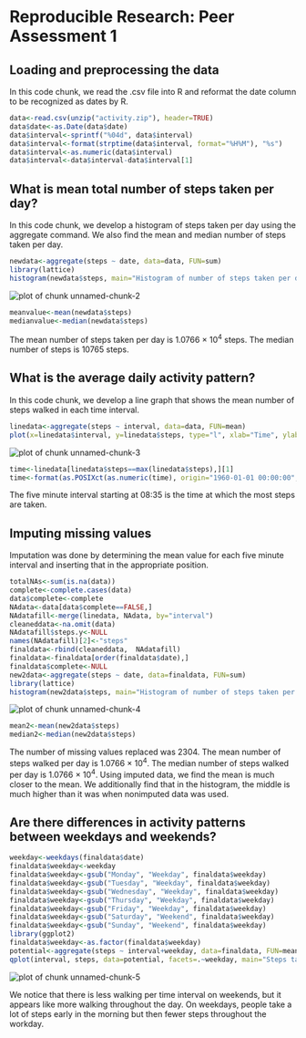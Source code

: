 # Reproducible Research: Peer Assessment 1


## Loading and preprocessing the data

In this code chunk, we read the .csv file into R and
reformat the date column to be recognized as dates
by R.

```r
data<-read.csv(unzip("activity.zip"), header=TRUE)
data$date<-as.Date(data$date)
data$interval<-sprintf("%04d", data$interval)
data$interval<-format(strptime(data$interval, format="%H%M"), "%s")
data$interval<-as.numeric(data$interval)
data$interval<-data$interval-data$interval[1]
```

## What is mean total number of steps taken per day?

In this code chunk, we develop a histogram of steps
taken per day using the aggregate command. We also
find the mean and median number of steps taken per
day.

```r
newdata<-aggregate(steps ~ date, data=data, FUN=sum)
library(lattice)
histogram(newdata$steps, main="Histogram of number of steps taken per day", xlab="number of steps", ylab="frequency")
```

![plot of chunk unnamed-chunk-2](figure/unnamed-chunk-2.png) 

```r
meanvalue<-mean(newdata$steps)
medianvalue<-median(newdata$steps)
```

The mean number of steps taken per day is 1.0766 &times; 10<sup>4</sup> steps. The median number of steps is 10765 steps. 

## What is the average daily activity pattern?

In this code chunk, we develop a line graph that 
shows the mean number of steps walked in each time 
interval.

```r
linedata<-aggregate(steps ~ interval, data=data, FUN=mean)
plot(x=linedata$interval, y=linedata$steps, type="l", xlab="Time", ylab="Number of steps", main="Number of steps taken throughout the course of the day")
```

![plot of chunk unnamed-chunk-3](figure/unnamed-chunk-3.png) 

```r
time<-linedata[linedata$steps==max(linedata$steps),][1]
time<-format(as.POSIXct(as.numeric(time), origin="1960-01-01 00:00:00", tz="GMT"), "%H:%M")
```

The five minute interval starting at 08:35 is the time at which the most steps are taken. 

## Imputing missing values

Imputation was done by determining the mean value for each five minute interval and inserting that in the appropriate position.



```r
totalNAs<-sum(is.na(data))
complete<-complete.cases(data)
data$complete<-complete
NAdata<-data[data$complete==FALSE,]
NAdatafill<-merge(linedata, NAdata, by="interval")
cleaneddata<-na.omit(data)
NAdatafill$steps.y<-NULL
names(NAdatafill)[2]<-"steps"
finaldata<-rbind(cleaneddata,  NAdatafill)
finaldata<-finaldata[order(finaldata$date),]
finaldata$complete<-NULL
new2data<-aggregate(steps ~ date, data=finaldata, FUN=sum)
library(lattice)
histogram(new2data$steps, main="Histogram of number of steps taken per day with imputed data", xlab="number of steps", ylab="frequency")
```

![plot of chunk unnamed-chunk-4](figure/unnamed-chunk-4.png) 

```r
mean2<-mean(new2data$steps)
median2<-median(new2data$steps)
```

The number of missing values replaced was 2304.
The mean number of steps walked per day is 1.0766 &times; 10<sup>4</sup>. 
The median number of steps walked per day is 1.0766 &times; 10<sup>4</sup>. Using imputed data, we find the mean is 
much closer to the mean. We additionally find that
in the histogram, the middle is much higher than
it was when nonimputed data was used.

## Are there differences in activity patterns between weekdays and weekends?


```r
weekday<-weekdays(finaldata$date)
finaldata$weekday<-weekday
finaldata$weekday<-gsub("Monday", "Weekday", finaldata$weekday)
finaldata$weekday<-gsub("Tuesday", "Weekday", finaldata$weekday)
finaldata$weekday<-gsub("Wednesday", "Weekday", finaldata$weekday)
finaldata$weekday<-gsub("Thursday", "Weekday", finaldata$weekday)
finaldata$weekday<-gsub("Friday", "Weekday", finaldata$weekday)
finaldata$weekday<-gsub("Saturday", "Weekend", finaldata$weekday)
finaldata$weekday<-gsub("Sunday", "Weekend", finaldata$weekday)
library(ggplot2)
finaldata$weekday<-as.factor(finaldata$weekday)
potential<-aggregate(steps ~ interval+weekday, data=finaldata, FUN=mean)
qplot(interval, steps, data=potential, facets=.~weekday, main="Steps taken per interval based on weekday or weekend", xlab="time")+geom_line()
```

![plot of chunk unnamed-chunk-5](figure/unnamed-chunk-5.png) 

We notice that there is less walking per time interval on weekends, but it appears like more walking throughout the day. On weekdays, people take a lot of steps early in the morning but then fewer steps throughout the workday.
